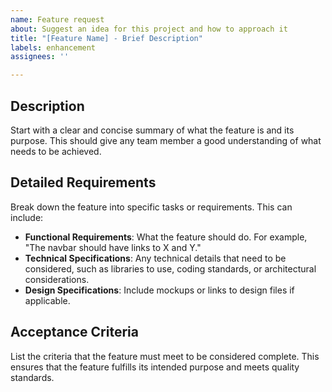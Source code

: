 ```yaml
---
name: Feature request
about: Suggest an idea for this project and how to approach it
title: "[Feature Name] - Brief Description"
labels: enhancement
assignees: ''

---
```


## Description
Start with a clear and concise summary of what the feature is and its purpose. This should give any team member a good understanding of what needs to be achieved.

## Detailed Requirements
Break down the feature into specific tasks or requirements. This can include:

- **Functional Requirements**: What the feature should do. For example, "The navbar should have links to X and Y."
- **Technical Specifications**: Any technical details that need to be considered, such as libraries to use, coding standards, or architectural considerations.
- **Design Specifications**: Include mockups or links to design files if applicable.

## Acceptance Criteria
List the criteria that the feature must meet to be considered complete. This ensures that the feature fulfills its intended purpose and meets quality standards.
